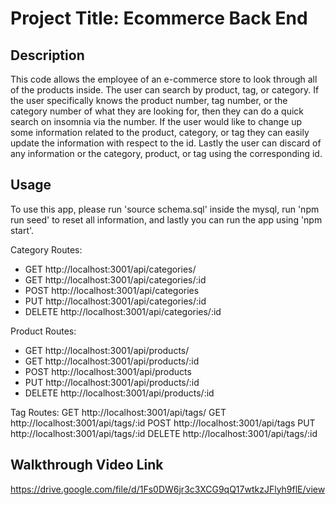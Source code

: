 # Project Title: Ecommerce Back End

## Description
This code allows the employee of an e-commerce store to look through all of the products inside. The user can search by product, tag, or category. If the user specifically knows the product number, tag number, or the category number of what they are looking for, then they can do a quick search on insomnia via the number. If the user would like to change up some information related to the product, category, or tag they can easily update the information with respect to the id. Lastly the user can discard of any information or the category, product, or tag using the corresponding id.

## Usage
To use this app, please run 'source schema.sql' inside the mysql, run 'npm run seed' to reset all information, and lastly you can run the app using 'npm start'.

Category Routes:
* GET http://localhost:3001/api/categories/
* GET http://localhost:3001/api/categories/:id
* POST http://localhost:3001/api/categories
* PUT http://localhost:3001/api/categories/:id
* DELETE http://localhost:3001/api/categories/:id

Product Routes:
* GET http://localhost:3001/api/products/
* GET http://localhost:3001/api/products/:id
* POST http://localhost:3001/api/products
* PUT http://localhost:3001/api/products/:id
* DELETE http://localhost:3001/api/products/:id

Tag Routes:
GET http://localhost:3001/api/tags/
GET http://localhost:3001/api/tags/:id
POST http://localhost:3001/api/tags
PUT http://localhost:3001/api/tags/:id
DELETE http://localhost:3001/api/tags/:id

## Walkthrough Video Link
https://drive.google.com/file/d/1Fs0DW6jr3c3XCG9qQ17wtkzJFlyh9flE/view 
